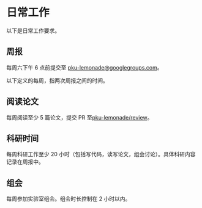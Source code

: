 # 日常工作

以下是日常工作要求。

## 周报

每周六下午 6 点前提交至 [pku-lemonade@googlegroups.com](mailto:pku-lemonade@googlegroups.com)。

以下定义的每周，指两次周报之间的时间。

## 阅读论文

每周阅读至少 5 篇论文，提交 PR 至[pku-lemonade/review](https://github.com/pku-lemonade/new-lemon-review)。

## 科研时间

每周科研工作至少 20 小时（包括写代码，读写论文，组会讨论）。具体科研内容记录在周报中。

## 组会

每周参加实验室组会。组会时长控制在 2 小时以内。

